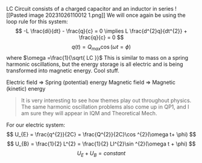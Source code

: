 LC Circuit consists of a charged capacitor and an inductor in series
![[Pasted image 20231026110012 1.png]]
We will once again be using the loop rule for this system:
$$
-L \frac{di}{dt} - \frac{q}{c} = 0 \implies L \frac{d^{2}q}{dt^{2}} + \frac{q}{c} = 0
$$
$$
q(t) = Q_{max} \cos(\omega t = \phi)
$$
where $\omega =\frac{1}{\sqrt{ LC }}$
This is similar to mass on a spring harmonic oscillations, but the energy storage is all electric and is being transformed into magnetic energy. Cool stuff. 

Electric field => Spring (potential) energy
Magnetic field => Magnetic (kinetic) energy

>It is very interesting to see how themes play out throughout physics. The same harmonic oscillation problems also come up in QP1, and I am sure they will appear in IQM and Theoretical Mech. 

For our electric system:
$$
U_{E} = \frac{q^{2}}{2C} = \frac{Q^{2}}{2C}\cos ^{2}(\omega t+ \phi)
$$
$$
U_{B} = \frac{1}{2} L^{2} = \frac{1}{2} LI^{2}\sin ^{2}(\omega t + \phi)
$$
$$
U_{E} + U_{B} = constant
$$
